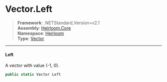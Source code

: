 # Vector.Left

> **Framework**: .NETStandard,Version=v2.1  
> **Assembly**: [Heirloom.Core][0]  
> **Namespace**: [Heirloom][0]  
> **Type**: [Vector][1]  

--------------------------------------------------------------------------------

#### Left

A vector with value (-1, 0).

```cs
public static Vector Left
```

[0]: ..\Heirloom.Core.md
[1]: Heirloom.Vector.md
